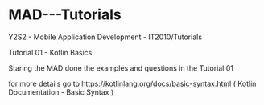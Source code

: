 # MAD---Tutorials
Y2S2 - Mobile Application Development - IT2010/Tutorials 

Tutorial 01 - Kotlin Basics

Staring the MAD
done the examples and questions in the Tutorial 01

for more details go to https://kotlinlang.org/docs/basic-syntax.html ( Kotlin Documentation - Basic Syntax )